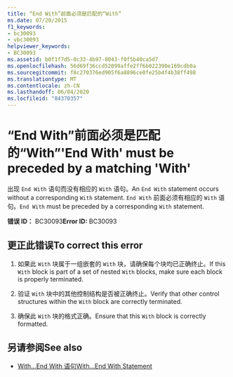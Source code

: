 ```yaml
---
title: “End With”前面必须是匹配的“With”
ms.date: 07/20/2015
f1_keywords:
- bc30093
- vbc30093
helpviewer_keywords:
- BC30093
ms.assetid: b0f1f7d5-0c33-4b97-8043-f0f5b40ca5d7
ms.openlocfilehash: 56d69f36ccd52099affe2ff6b022390e169cdb0a
ms.sourcegitcommit: f8c270376ed905f6a8896ce0fe25b4f4b38ff498
ms.translationtype: MT
ms.contentlocale: zh-CN
ms.lasthandoff: 06/04/2020
ms.locfileid: "84370357"
---
```

# <a name="end-with-must-be-preceded-by-a-matching-with"></a><span data-ttu-id="6c2ba-102">“End With”前面必须是匹配的“With”</span><span class="sxs-lookup"><span data-stu-id="6c2ba-102">'End With' must be preceded by a matching 'With'</span></span>
<span data-ttu-id="6c2ba-103">出现 `End With` 语句而没有相应的 `With` 语句。</span><span class="sxs-lookup"><span data-stu-id="6c2ba-103">An `End With` statement occurs without a corresponding `With` statement.</span></span> <span data-ttu-id="6c2ba-104">`End With` 前面必须有相应的 `With` 语句。</span><span class="sxs-lookup"><span data-stu-id="6c2ba-104">`End With` must be preceded by a corresponding `With` statement.</span></span>  
  
 <span data-ttu-id="6c2ba-105">**错误 ID：** BC30093</span><span class="sxs-lookup"><span data-stu-id="6c2ba-105">**Error ID:** BC30093</span></span>  
  
## <a name="to-correct-this-error"></a><span data-ttu-id="6c2ba-106">更正此错误</span><span class="sxs-lookup"><span data-stu-id="6c2ba-106">To correct this error</span></span>  
  
1. <span data-ttu-id="6c2ba-107">如果此 `With` 块属于一组嵌套的 `With` 块，请确保每个块均已正确终止。</span><span class="sxs-lookup"><span data-stu-id="6c2ba-107">If this `With` block is part of a set of nested `With` blocks, make sure each block is properly terminated.</span></span>  
  
2. <span data-ttu-id="6c2ba-108">验证 `With` 块中的其他控制结构是否被正确终止。</span><span class="sxs-lookup"><span data-stu-id="6c2ba-108">Verify that other control structures within the `With` block are correctly terminated.</span></span>  
  
3. <span data-ttu-id="6c2ba-109">确保此 `With` 块的格式正确。</span><span class="sxs-lookup"><span data-stu-id="6c2ba-109">Ensure that this `With` block is correctly formatted.</span></span>  
  
## <a name="see-also"></a><span data-ttu-id="6c2ba-110">另请参阅</span><span class="sxs-lookup"><span data-stu-id="6c2ba-110">See also</span></span>

- [<span data-ttu-id="6c2ba-111">With...End With 语句</span><span class="sxs-lookup"><span data-stu-id="6c2ba-111">With...End With Statement</span></span>](../language-reference/statements/with-end-with-statement.md)
